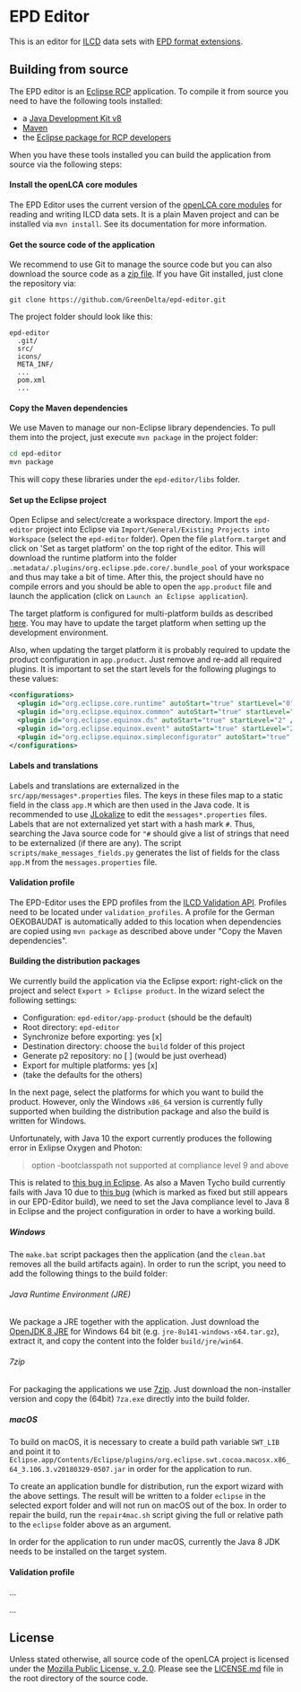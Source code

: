 # EPD Editor
This is an editor for [ILCD](http://eplca.jrc.ec.europa.eu/LCDN/developer.xhtml)
data sets with [EPD format extensions](http://www.oekobaudat.de/en/info/working-group-indata.html). 

## Building from source
The EPD editor is an [Eclipse RCP](https://wiki.eclipse.org/Rich_Client_Platform)
application. To compile it from source you need to have the following tools
installed:

* a [Java Development Kit v8](https://adoptopenjdk.net/)
* [Maven](http://maven.apache.org/)
* the [Eclipse package for RCP developers](https://www.eclipse.org/downloads/)

When you have these tools installed you can build the application from source
via the following steps:

#### Install the openLCA core modules
The EPD Editor uses the current version of the 
[openLCA core modules](https://github.com/GreenDelta/olca-modules) for reading
and writing ILCD data sets. It is a plain Maven project and can be
installed via `mvn install`. See its documentation for more information.

#### Get the source code of the application
We recommend to use Git to manage the source code but you can also download the
source code as a [zip file](https://github.com/GreenDelta/epd-editor/archive/master.zip).
If you have Git installed, just clone the repository via:

    git clone https://github.com/GreenDelta/epd-editor.git

The project folder should look like this:

    epd-editor
      .git/
      src/
      icons/
      META_INF/
      ...
      pom.xml
      ...

#### Copy the Maven dependencies
We use Maven to manage our non-Eclipse library dependencies. To pull them into
the project, just execute `mvn package` in the project folder:

```bash
cd epd-editor
mvn package
```

This will copy these libraries under the `epd-editor/libs` folder. 

#### Set up the Eclipse project
Open Eclipse and select/create a workspace directory. Import the `epd-editor` 
project into Eclipse via `Import/General/Existing Projects into Workspace`
(select the `epd-editor` folder). Open the file `platform.target` and click on
'Set as target platform' on the top right of the editor. This will download the
runtime platform into the folder `.metadata/.plugins/org.eclipse.pde.core/.bundle_pool`
of your workspace and thus may take a bit of time. After this, the project should
have no compile errors and you should be able to open the `app.product` file
and launch the application (click on `Launch an Eclipse application`).

The target platform is configured for multi-platform builds as described
[here](https://stackoverflow.com/a/12737382). You may have to update the target
platform when setting up the development environment.

Also, when updating the target platform it is probably required to update the product
configuration in `app.product`. Just remove and re-add all required plugins. It is
important to set the start levels for the following plugings to these values:

```xml
<configurations>
  <plugin id="org.eclipse.core.runtime" autoStart="true" startLevel="0" />
  <plugin id="org.eclipse.equinox.common" autoStart="true" startLevel="2" />
  <plugin id="org.eclipse.equinox.ds" autoStart="true" startLevel="2" />
  <plugin id="org.eclipse.equinox.event" autoStart="true" startLevel="2" />
  <plugin id="org.eclipse.equinox.simpleconfigurator" autoStart="true" startLevel="1" />
</configurations>
```

#### Labels and translations
Labels and translations are externalized in the `src/app/messages*.properties`
files. The keys in these files map to a static field in the class `app.M` which
are then used in the Java code. It is recommended to use 
[JLokalize](http://jlokalize.sourceforge.net) to edit the `messages*.properties`
files. Labels that are not externalized yet start with a hash mark `#`. Thus,
searching the Java source code for `"#` should give a list of strings that need
to be externalized (if there are any). The script `scripts/make_messages_fields.py`
generates the list of fields for the class `app.M` from the `messages.properties`
file.

#### Validation profile
The EPD-Editor uses the EPD profiles from the 
[ILCD Validation API](https://bitbucket.org/okusche/ilcdvalidation). 
Profiles need to be located under `validation_profiles`. A profile for the German
OEKOBAUDAT is automatically added to this location when dependencies are copied
using `mvn package` as described above under "Copy the Maven dependencies".

#### Building the distribution packages
We currently build the application via the Eclipse export: right-click on the
project and select `Export > Eclipse product`. In the wizard select the
following settings:

* Configuration: `epd-editor/app-product` (should be the default)
* Root directory: `epd-editor`
* Synchronize before exporting: yes [x]
* Destination directory: choose the `build` folder of this project
* Generate p2 repository: no [ ] (would be just overhead)
* Export for multiple platforms: yes [x]
* (take the defaults for the others)

In the next page, select the platforms for which you want to build the product.
However, only the Windows `x86_64` version is currently fully supported when
building the distribution package and also the build is written for Windows.

Unfortunately, with Java 10 the export currently produces the following error in
Exlipse Oxygen and Photon:

>  option -bootclasspath not supported at compliance level 9 and above

This is related to [this bug in Eclipse](https://bugs.eclipse.org/bugs/show_bug.cgi?id=525280).
As also a Maven Tycho build currently fails with Java 10 due to 
[this bug](https://bugs.eclipse.org/bugs/show_bug.cgi?id=525522) (which is marked as fixed
but still appears in our EPD-Editor build), we need to set the Java compliance level
to Java 8 in Eclipse and the project configuration in order to have a working build.

##### Windows 

The `make.bat` script packages then the application (and the `clean.bat`
removes all the build artifacts again). In order to run the script, you need to
add the following things to the build folder:

###### Java Runtime Environment (JRE)

We package a JRE together with the application. Just download the
[OpenJDK 8 JRE](https://adoptopenjdk.net/)
for Windows 64 bit (e.g. `jre-8u141-windows-x64.tar.gz`), extract it, and
copy the content into the folder `build/jre/win64`.

###### 7zip
For packaging the applications we use [7zip](http://www.7-zip.org/download.html).
Just download the non-installer version and copy the (64bit) `7za.exe`
directly into the build folder.

##### macOS

To build on macOS, it is necessary to create a build path variable `SWT_LIB` and 
point it to 
`Eclipse.app/Contents/Eclipse/plugins/org.eclipse.swt.cocoa.macosx.x86_64_3.106.3.v20180329-0507.jar`
in order for the application to run.

To create an application bundle for distribution, run the export wizard with the above
settings. The result will be written to a folder `eclipse` in the selected export folder 
and will not run on macOS out of the box. In order to repair the build, run the
`repair4mac.sh` script giving the full or relative path to the `eclipse` folder above as 
an argument.

In order for the application to run under macOS, currently the Java 8 JDK needs to be 
installed on the target system.


#### Validation profile
... 

...

## License
Unless stated otherwise, all source code of the openLCA project is licensed
under the [Mozilla Public License, v. 2.0](http://mozilla.org/MPL/2.0/). Please
see the [LICENSE.md](./LICENSE.md) file in the root directory of the source code.

